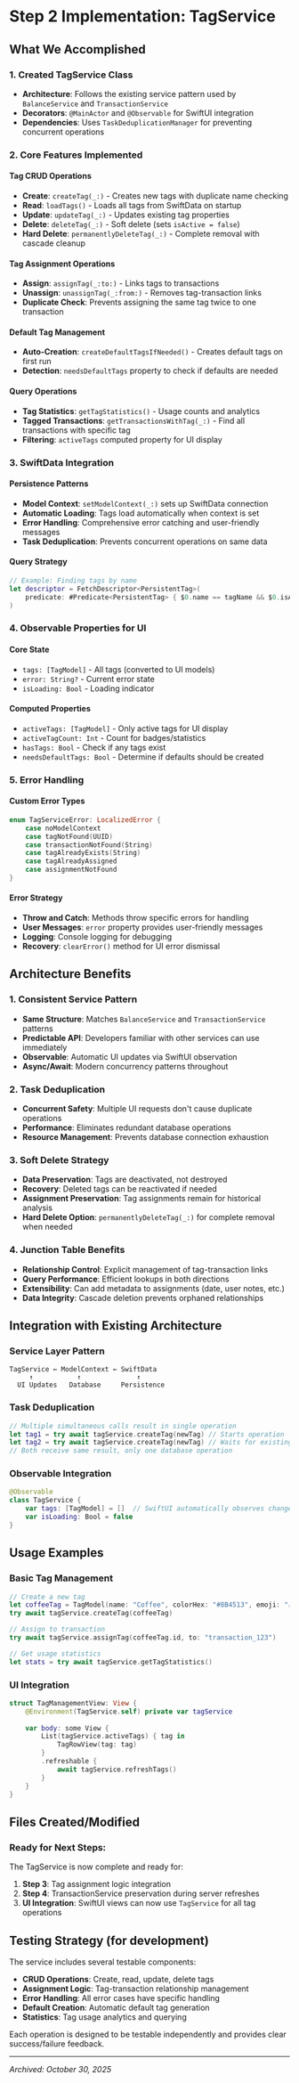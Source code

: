 # Step 2 Implementation: TagService

## What We Accomplished

### 1. Created TagService Class
- **Architecture**: Follows the existing service pattern used by `BalanceService` and `TransactionService`
- **Decorators**: `@MainActor` and `@Observable` for SwiftUI integration
- **Dependencies**: Uses `TaskDeduplicationManager` for preventing concurrent operations

### 2. Core Features Implemented

#### Tag CRUD Operations
- **Create**: `createTag(_:)` - Creates new tags with duplicate name checking
- **Read**: `loadTags()` - Loads all tags from SwiftData on startup
- **Update**: `updateTag(_:)` - Updates existing tag properties
- **Delete**: `deleteTag(_:)` - Soft delete (sets `isActive = false`)
- **Hard Delete**: `permanentlyDeleteTag(_:)` - Complete removal with cascade cleanup

#### Tag Assignment Operations
- **Assign**: `assignTag(_:to:)` - Links tags to transactions
- **Unassign**: `unassignTag(_:from:)` - Removes tag-transaction links
- **Duplicate Check**: Prevents assigning the same tag twice to one transaction

#### Default Tag Management
- **Auto-Creation**: `createDefaultTagsIfNeeded()` - Creates default tags on first run
- **Detection**: `needsDefaultTags` property to check if defaults are needed

#### Query Operations
- **Tag Statistics**: `getTagStatistics()` - Usage counts and analytics
- **Tagged Transactions**: `getTransactionsWithTag(_:)` - Find all transactions with specific tag
- **Filtering**: `activeTags` computed property for UI display

### 3. SwiftData Integration

#### Persistence Patterns
- **Model Context**: `setModelContext(_:)` sets up SwiftData connection
- **Automatic Loading**: Tags load automatically when context is set
- **Error Handling**: Comprehensive error catching and user-friendly messages
- **Task Deduplication**: Prevents concurrent operations on same data

#### Query Strategy
```swift
// Example: Finding tags by name
let descriptor = FetchDescriptor<PersistentTag>(
    predicate: #Predicate<PersistentTag> { $0.name == tagName && $0.isActive }
)
```

### 4. Observable Properties for UI

#### Core State
- `tags: [TagModel]` - All tags (converted to UI models)
- `error: String?` - Current error state
- `isLoading: Bool` - Loading indicator

#### Computed Properties
- `activeTags: [TagModel]` - Only active tags for UI display
- `activeTagCount: Int` - Count for badges/statistics  
- `hasTags: Bool` - Check if any tags exist
- `needsDefaultTags: Bool` - Determine if defaults should be created

### 5. Error Handling

#### Custom Error Types
```swift
enum TagServiceError: LocalizedError {
    case noModelContext
    case tagNotFound(UUID)  
    case transactionNotFound(String)
    case tagAlreadyExists(String)
    case tagAlreadyAssigned
    case assignmentNotFound
}
```

#### Error Strategy
- **Throw and Catch**: Methods throw specific errors for handling
- **User Messages**: `error` property provides user-friendly messages
- **Logging**: Console logging for debugging
- **Recovery**: `clearError()` method for UI error dismissal

## Architecture Benefits

### 1. Consistent Service Pattern
- **Same Structure**: Matches `BalanceService` and `TransactionService` patterns
- **Predictable API**: Developers familiar with other services can use immediately
- **Observable**: Automatic UI updates via SwiftUI observation
- **Async/Await**: Modern concurrency patterns throughout

### 2. Task Deduplication
- **Concurrent Safety**: Multiple UI requests don't cause duplicate operations
- **Performance**: Eliminates redundant database operations
- **Resource Management**: Prevents database connection exhaustion

### 3. Soft Delete Strategy
- **Data Preservation**: Tags are deactivated, not destroyed
- **Recovery**: Deleted tags can be reactivated if needed
- **Assignment Preservation**: Tag assignments remain for historical analysis
- **Hard Delete Option**: `permanentlyDeleteTag(_:)` for complete removal when needed

### 4. Junction Table Benefits
- **Relationship Control**: Explicit management of tag-transaction links
- **Query Performance**: Efficient lookups in both directions
- **Extensibility**: Can add metadata to assignments (date, user notes, etc.)
- **Data Integrity**: Cascade deletion prevents orphaned relationships

## Integration with Existing Architecture

### Service Layer Pattern
```
TagService ← ModelContext ← SwiftData
     ↑           ↑              ↑
  UI Updates   Database     Persistence
```

### Task Deduplication
```swift
// Multiple simultaneous calls result in single operation
let tag1 = try await tagService.createTag(newTag) // Starts operation
let tag2 = try await tagService.createTag(newTag) // Waits for existing
// Both receive same result, only one database operation
```

### Observable Integration
```swift
@Observable
class TagService {
    var tags: [TagModel] = []  // SwiftUI automatically observes changes
    var isLoading: Bool = false
}
```

## Usage Examples

### Basic Tag Management
```swift
// Create a new tag
let coffeeTag = TagModel(name: "Coffee", colorHex: "#8B4513", emoji: "☕")
try await tagService.createTag(coffeeTag)

// Assign to transaction
try await tagService.assignTag(coffeeTag.id, to: "transaction_123")

// Get usage statistics
let stats = try await tagService.getTagStatistics()
```

### UI Integration
```swift
struct TagManagementView: View {
    @Environment(TagService.self) private var tagService
    
    var body: some View {
        List(tagService.activeTags) { tag in
            TagRowView(tag: tag)
        }
        .refreshable {
            await tagService.refreshTags()
        }
    }
}
```

## Files Created/Modified

### Ready for Next Steps:
The TagService is now complete and ready for:
1. **Step 3**: Tag assignment logic integration
2. **Step 4**: TransactionService preservation during server refreshes
3. **UI Integration**: SwiftUI views can now use `TagService` for all tag operations

## Testing Strategy (for development)

The service includes several testable components:
- **CRUD Operations**: Create, read, update, delete tags
- **Assignment Logic**: Tag-transaction relationship management
- **Error Handling**: All error cases have specific handling
- **Default Creation**: Automatic default tag generation
- **Statistics**: Tag usage analytics and querying

Each operation is designed to be testable independently and provides clear success/failure feedback.

---
*Archived: October 30, 2025*